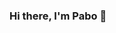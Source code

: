 ### Hi there, I'm Pabo 👋

<!--
[![Anurag's GitHub stats](https://github-readme-stats.vercel.app/api?username=kurzzt&count_private=true&theme=gotham)](https://github.com/anuraghazra/github-readme-stats)
>
